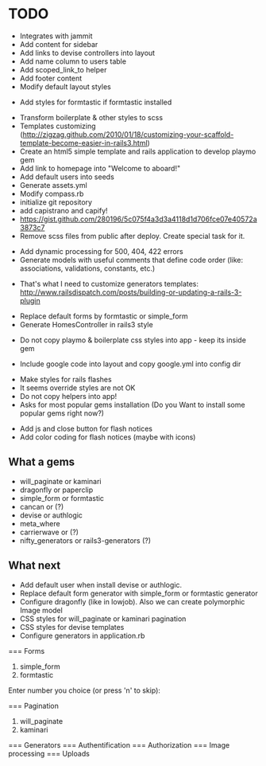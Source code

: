 # TODO
- Integrates with jammit
- Add content for sidebar
- Add links to devise controllers into layout
- Add name column to users table
- Add scoped_link_to helper
- Add footer content
- Modify default layout styles
* Add styles for formtastic if formtastic installed
- Transform boilerplate & other styles to scss
- Templates customizing (http://zigzag.github.com/2010/01/18/customizing-your-scaffold-template-become-easier-in-rails3.html)
- Create an html5 simple template and rails application to develop playmo gem
- Add link to homepage into "Welcome to aboard!"
- Add default users into seeds
- Generate assets.yml
- Modify compass.rb
- initialize git repository
- add capistrano and capify!
- https://gist.github.com/280196/5c075f4a3d3a4118d1d706fce07e40572a3873c7
- Remove scss files from public after deploy. Create special task for it.
* Add dynamic processing for 500, 404, 422 errors
* Generate models with useful comments that define code order (like: associations, validations, constants, etc.)
- That's what I need to customize generators templates: http://www.railsdispatch.com/posts/building-or-updating-a-rails-3-plugin
* Replace default forms by formtastic or simple_form
* Generate HomesController in rails3 style
- Do not copy playmo & boilerplate css styles into app - keep its inside gem
* Include google code into layout and copy google.yml into config dir
- Make styles for rails flashes
- It seems override styles are not OK
- Do not copy helpers into app!
- Asks for most popular gems installation (Do you Want to install some popular gems right now?)
* Add js and close button for flash notices
* Add color coding for flash notices (maybe with icons)
## What a gems
* will_paginate or kaminari
* dragonfly or paperclip
* simple_form or formtastic
* cancan or (?)
* devise or authlogic
* meta_where
* carrierwave or (?)
* nifty_generators or rails3-generators (?)

## What next
* Add default user when install devise or authlogic.
* Replace default form generator with simple_form or formtastic generator
* Configure dragonfly (like in lowjob). Also we can create polymorphic Image model
* CSS styles for will_paginate or kaminari pagination
* CSS styles for devise templates
* Configure generators in application.rb

=== Forms

1. simple_form
2. formtastic

Enter number you choice (or press 'n' to skip): 

=== Pagination

1. will_paginate
2. kaminari

=== Generators
=== Authentification
=== Authorization
=== Image processing
=== Uploads

